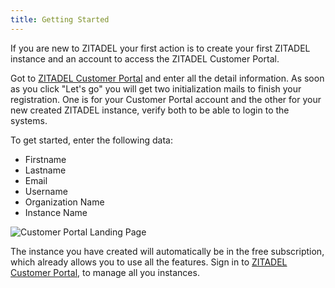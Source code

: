 ```yaml
---
title: Getting Started
---
```


If you are new to ZITADEL your first action is to create your first ZITADEL instance and an account to access the ZITADEL Customer Portal.

Got to [ZITADEL Customer Portal](https://zitadel.cloud) and enter all the detail information.
As soon as you click "Let's go" you will get two initialization mails to finish your registration.
One is for your Customer Portal account and the other for your new created ZITADEL instance, verify both to be able to login to the systems.

To get started, enter the following data:
- Firstname
- Lastname
- Email
- Username
- Organization Name
- Instance Name

![Customer Portal Landing Page](/img/manuals/portal/customer_portal_landing_page.png)

The instance you have created will automatically be in the free subscription, which already allows you to use all the features.
Sign in to [ZITADEL Customer Portal](https://zitadel.cloud), to manage all you instances.
